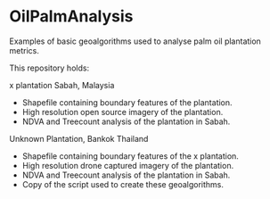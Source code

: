 # OilPalmAnalysis
Examples of basic geoalgorithms used to analyse palm oil plantation metrics.

This repository holds:

x plantation Sabah, Malaysia

- Shapefile containing boundary features of the plantation.
- High resolution open source imagery of the plantation.
- NDVA and Treecount analysis of the plantation in Sabah.

Unknown Plantation, Bankok Thailand

- Shapefile containing boundary features of the x plantation.
- High resolution drone captured imagery of the plantation.
- NDVA and Treecount analysis of the plantation in Sabah.
- Copy of the script used to create these geoalgorithms.

